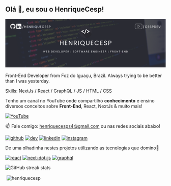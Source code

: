 ## Olá 👾, eu sou o HenriqueCesp!
![I am GitHub Readme Generator's creator](https://github.com/Henriquecesp/HenriqueCesp/blob/main/assets/banner.png)

Front-End Developer from Foz do Iguaçu, Brazil. Always trying to be better than I was yesterday.

Skills: NextJs / React / GraphQL / JS / HTML / CSS

Tenho um canal no YouTube onde compartilho **conhecimento** e ensino diversos conceitos sobre **Front-End**, React, NextJs & muito mais!

[<img src='https://cdn.jsdelivr.net/npm/simple-icons@3.0.1/icons/youtube.svg' alt='YouTube' height='40'>](https://www.youtube.com/channel/cespdev)

📫 Fale comigo: henriquecesps4@gmail.com ou nas redes sociais abaixo!

[<img src='https://cdn.jsdelivr.net/npm/simple-icons@3.0.1/icons/github.svg' alt='github' height='40'>](https://github.com/henriquecesp)  [<img src='https://cdn.jsdelivr.net/npm/simple-icons@3.0.1/icons/dev-dot-to.svg' alt='dev' height='40'>](https://dev.to/henriquecesp)  [<img src='https://cdn.jsdelivr.net/npm/simple-icons@3.0.1/icons/linkedin.svg' alt='linkedin' height='40'>](https://www.linkedin.com/in/henriquecesp/)  [<img src='https://cdn.jsdelivr.net/npm/simple-icons@3.0.1/icons/instagram.svg' alt='instagram' height='40'>](https://www.instagram.com/cespdev/)

De uma olhadinha nestes projetos utilizando as tecnologias que domino🧐

[<img src='https://cdn.jsdelivr.net/npm/simple-icons@3.0.1/icons/react.svg' alt='react' height='40'>](https://github.com/Henriquecesp/react-admin-template)  [<img src='https://cdn.jsdelivr.net/npm/simple-icons@3.0.1/icons/next-dot-js.svg' alt='next-dot-js' height='40'>](https://github.com/Henriquecesp/next-cespdev-template)  [<img src='https://cdn.jsdelivr.net/npm/simple-icons@3.0.1/icons/graphql.svg' alt='graphql' height='40'>](https://github.com/Henriquecesp/apollo-client)  

![GitHub streak stats](https://github-readme-streak-stats.herokuapp.com/?user=henriquecesp&theme=dracula)  


<p>&nbsp;<img align="center" src="https://github-readme-stats.vercel.app/api?username=henriquecesp&show_icons=true&theme=dracula&locale=en" alt="henriquecesp" /></p>
